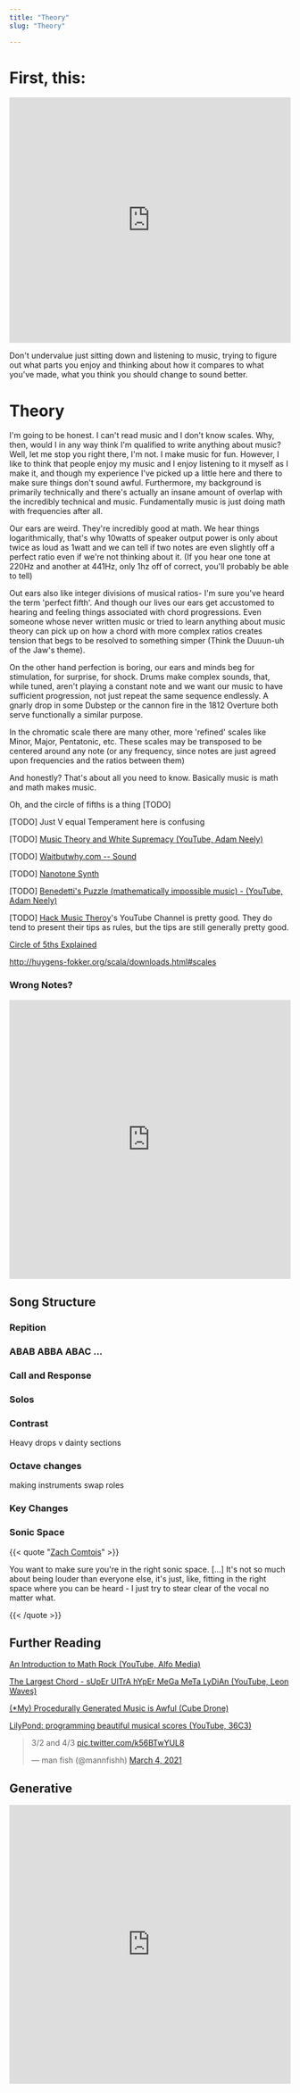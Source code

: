 ```yaml
---
title: "Theory"
slug: "Theory"

---
```


# First, this:

<iframe width="100%" height="440" src="https://www.youtube.com/embed/rgaTLrZGlk0" frameborder="0" allow="accelerometer; autoplay; clipboard-write; encrypted-media; gyroscope; picture-in-picture" allowfullscreen></iframe>

Don't undervalue just sitting down and listening to music, trying to figure out what parts you enjoy and thinking about how it compares to what you've made, what you think you should change to sound better.

# Theory

I'm going to be honest. I can't read music and I don't know scales. Why, then, would I in any way think I'm qualified to write anything about music? Well, let me stop you right there, I'm not. I make music for fun. However, I like to think that people enjoy my music and I enjoy listening to it myself as I make it, and though my experience I've picked up a little here and there to make sure things don't sound awful. Furthermore, my background is primarily technically and there's actually an insane amount of overlap with the incredibly technical and music. Fundamentally music is just doing math with frequencies after all.

Our ears are weird. They're incredibly good at math. We hear things logarithmically, that's why 10watts of speaker output power is only about twice as loud as 1watt and we can tell if two notes are even slightly off a perfect ratio even if we're not thinking about it. (If you hear one tone at 220Hz and another at 441Hz, only 1hz off of correct, you'll probably be able to tell)

Out ears also like integer divisions of musical ratios- I'm sure you've heard the term 'perfect fifth'. And though our lives our ears get accustomed to hearing and feeling things associated with chord progressions. Even someone whose never written music or tried to learn anything about music theory can pick up on how a chord with more complex ratios creates tension that begs to be resolved to something simper (Think the Duuun-uh of the Jaw's theme).

On the other hand perfection is boring, our ears and minds beg for stimulation, for surprise, for shock. Drums make complex sounds, that, while tuned, aren't playing a constant note and we want our music to have sufficient progression, not just repeat the same sequence endlessly. A gnarly drop in some Dubstep or the cannon fire in the 1812 Overture both serve functionally a similar purpose.

In the chromatic scale there are many other, more 'refined' scales like Minor, Major, Pentatonic, etc. These scales may be transposed to be centered around any note (or any frequency, since notes are just agreed upon frequencies and the ratios between them)

And honestly? That's about all you need to know. Basically music is math and math makes music.

Oh, and the circle of fifths is a thing [TODO]

[TODO] Just V equal Temperament here is confusing

[TODO] [Music Theory and White Supremacy (YouTube, Adam Neely)](https://www.youtube.com/watch?v=Kr3quGh7pJA)

[TODO] [Waitbutwhy.com -- Sound](https://waitbutwhy.com/2016/03/sound.html)

[TODO] [Nanotone Synth](https://dylancassidy.itch.io/nanotone-synth)

[TODO] [Benedetti's Puzzle (mathematically impossible music) - (YouTube, Adam Neely)](https://youtu.be/TYhPAbsIqA8)

[TODO] [Hack Music Theroy](https://www.youtube.com/c/RevolutionHarmony/videos)'s YouTube Channel is pretty good. They do tend to present their tips as rules, but the tips are still generally pretty good.

[Circle of 5ths Explained](https://ledgernote.com/columns/music-theory/circle-of-fifths-explained/)

http://huygens-fokker.org/scala/downloads.html#scales

### Wrong Notes?

<iframe width="100%" height="500" src="https://www.youtube.com/embed/meha_FCcHbo" title="YouTube video player" frameborder="0" allow="accelerometer; autoplay; clipboard-write; encrypted-media; gyroscope; picture-in-picture" allowfullscreen></iframe>

## Song Structure

### Repition

### ABAB ABBA ABAC ...

### Call and Response

### Solos

### Contrast

Heavy drops v dainty sections

### Octave changes

making instruments swap roles

### Key Changes

### Sonic Space

{{< quote "[Zach Comtois](https://www.youtube.com/watch?v=OswXhyPgGN4)" >}}

You want to make sure you're in the right sonic space. [...] It's not so much about being louder than everyone else, it's just, like, fitting in the right space where you can be heard - I just try to stear clear of the vocal no matter what.

{{< /quote >}}

## Further Reading

[An Introduction to Math Rock (YouTube, Alfo Media)](https://youtu.be/MF4Fs1lgYc8)

[The Largest Chord - sUpEr UlTrA hYpEr MeGa MeTa LyDiAn (YouTube, Leon Waves)](https://www.youtube.com/watch?v=HeTygKpi6pI)

[(*My) Procedurally Generated Music is Awful (Cube Drone)](https://devlog.groovelet.com/p/procedurally-generated-music-is-awful)

[LilyPond: programming beautiful musical scores (YouTube, 36C3)](https://www.youtube.com/watch?v=ryiXvCX3I64)



<blockquote class="twitter-tweet"><p lang="und" dir="ltr">3/2 and 4/3 <a href="https://t.co/k56BTwYUL8">pic.twitter.com/k56BTwYUL8</a></p>&mdash; man fish (@mannfishh) <a href="https://twitter.com/mannfishh/status/1367589684021366785?ref_src=twsrc%5Etfw">March 4, 2021</a></blockquote> <script async src="https://platform.twitter.com/widgets.js" charset="utf-8"></script>

## Generative

<iframe width="100%" height="500" src="https://www.youtube.com/embed/BaqYfuLMJNU?list=WL" title="YouTube video player" frameborder="0" allow="accelerometer; autoplay; clipboard-write; encrypted-media; gyroscope; picture-in-picture" allowfullscreen></iframe>